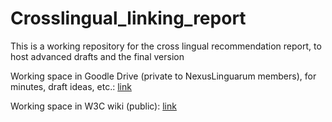 # Crosslingual_linking_report
This is a working repository for the cross lingual recommendation report, to host advanced drafts and the final version

Working space in Goodle Drive (private to NexusLinguarum members), for minutes, draft ideas, etc.: [link](https://drive.google.com/drive/folders/1-P_FzUNZM_n4jmErTKhBI1oRcy3IBC85)

Working space in W3C wiki (public): [link](https://www.w3.org/community/bpmlod/wiki/Crosslingual_linking)
